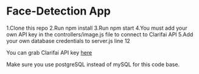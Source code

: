 # Face-Detection App

1.Clone this repo
2.Run npm install
3.Run npm start
4.You must add your own API key in the controllers/image.js file to connect to Clarifai API
5.Add your own database credentials to server.js line 12

You can grab Clarifai API key [here](https://www.clarifai.com/)

Make sure you use postgreSQL instead of mySQL for this code base.
